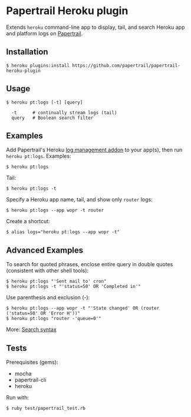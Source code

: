 # Papertrail Heroku plugin

Extends `heroku` command-line app to display, tail, and search Heroku app and 
platform logs on [Papertrail](https://papertrailapp.com/).


## Installation

    $ heroku plugins:install https://github.com/papertrail/papertrail-heroku-plugin


## Usage

    $ heroku pt:logs [-t] [query]

      -t      # continually stream logs (tail)
      query   # Boolean search filter


## Examples

Add Papertrail's Heroku [log management addon](https://addons.heroku.com/papertrail) to your
app(s), then run `heroku pt:logs`. Examples:

    $ heroku pt:logs

Tail:

    $ heroku pt:logs -t

Specify a Heroku app name, tail, and show only `router` logs:

    $ heroku pt:logs --app wopr -t router

Create a shortcut:

    $ alias logs="heroku pt:logs --app wopr -t"


## Advanced Examples

To search for quoted phrases, enclose entire query in double quotes 
(consistent with other shell tools):

    $ heroku pt:logs "'Sent mail to' cron"
    $ heroku pt:logs -t "'status=50' OR 'Completed in'"

Use parenthesis and exclusion (-):

    $ heroku pt:logs --app wopr -t "'State changed' OR (router ('status=50' OR 'Error H'))"
    $ heroku pt:logs "router -'queue=0'"

More: [Search syntax](http://help.papertrailapp.com/kb/how-it-works/search-syntax)


## Tests

Prerequisites (gems):

* mocha
* papertrail-cli
* heroku

Run with:

    $ ruby test/papertrail_test.rb
